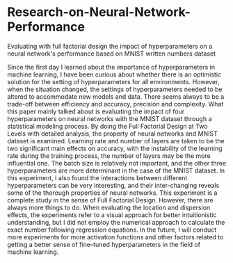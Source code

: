 # Research-on-Neural-Network-Performance
Evaluating with full factorial design the impact of hyperparameters on a neural network's performance based on MNIST written numbers dataset 

Since the first day I learned about the importance of hyperparameters in machine
learning, I have been curious about whether there is an optimistic solution for the setting of
hyperparameters for all environments. However, when the situation changed, the
settings of hyperparameters needed to be altered to accommodate new models and
data. There seems always to be a trade-off between efficiency and accuracy, precision
and complexity. What this paper mainly talked about is evaluating the impact of four
hyperparameters on neural networks with the MNIST dataset through a statistical
modeling process. By doing the Full Factorial Design at Two Levels with detailed
analysis, the property of neural networks and MNIST dataset is examined. Learning
rate and number of layers are taken to be the two significant main effects on accuracy,
with the instability of the learning rate during the training process, the number of layers may
be the more influential one. The batch size is relatively not important, and the other
three hyperparameters are more determinant in the case of the MNIST dataset. In this
experiment, I also found the interactions between different hyperparameters can be very
interesting, and their inter-changing reveals some of the thorough properties of neural
networks.
This experiment is a complete study in the sense of Full Factorial Design. However,
there are always more things to do. When evaluating the location and dispersion effects,
the experiments refer to a visual approach for better intuitionistic understanding, but I
did not employ the numerical approach to calculate the exact number following
regression equations. In the future, I will conduct more experiments for more activation
functions and other factors related to getting a better sense of fine–tuned hyperparameters
in the field of machine learning.
